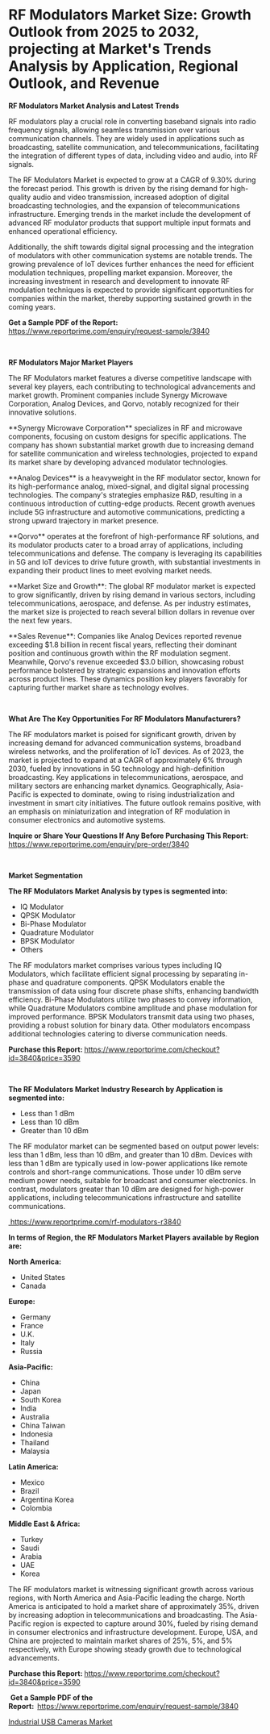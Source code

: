 <p><h1>RF Modulators Market Size: Growth Outlook from 2025 to 2032, projecting at Market's Trends Analysis by Application, Regional Outlook, and Revenue</h1></p><p><strong>RF Modulators Market Analysis and Latest Trends</strong></p>
<p><p>RF modulators play a crucial role in converting baseband signals into radio frequency signals, allowing seamless transmission over various communication channels. They are widely used in applications such as broadcasting, satellite communication, and telecommunications, facilitating the integration of different types of data, including video and audio, into RF signals.</p><p>The RF Modulators Market is expected to grow at a CAGR of 9.30% during the forecast period. This growth is driven by the rising demand for high-quality audio and video transmission, increased adoption of digital broadcasting technologies, and the expansion of telecommunications infrastructure. Emerging trends in the market include the development of advanced RF modulator products that support multiple input formats and enhanced operational efficiency.</p><p>Additionally, the shift towards digital signal processing and the integration of modulators with other communication systems are notable trends. The growing prevalence of IoT devices further enhances the need for efficient modulation techniques, propelling market expansion. Moreover, the increasing investment in research and development to innovate RF modulation techniques is expected to provide significant opportunities for companies within the market, thereby supporting sustained growth in the coming years.</p></p>
<p><strong>Get a Sample PDF of the Report:&nbsp;</strong> <a href="https://www.reportprime.com/enquiry/request-sample/3840?utm_campaign=3532&utm_medium=2&utm_source=Github&utm_content=ia&utm_term=18032025&utm_id=rf-modulators">https://www.reportprime.com/enquiry/request-sample/3840</a></p>
<p>&nbsp;</p>
<p><strong>RF Modulators Major Market Players</strong></p>
<p><p>The RF Modulators market features a diverse competitive landscape with several key players, each contributing to technological advancements and market growth. Prominent companies include Synergy Microwave Corporation, Analog Devices, and Qorvo, notably recognized for their innovative solutions.</p><p>**Synergy Microwave Corporation** specializes in RF and microwave components, focusing on custom designs for specific applications. The company has shown substantial market growth due to increasing demand for satellite communication and wireless technologies, projected to expand its market share by developing advanced modulator technologies.</p><p>**Analog Devices** is a heavyweight in the RF modulator sector, known for its high-performance analog, mixed-signal, and digital signal processing technologies. The company's strategies emphasize R&D, resulting in a continuous introduction of cutting-edge products. Recent growth avenues include 5G infrastructure and automotive communications, predicting a strong upward trajectory in market presence.</p><p>**Qorvo** operates at the forefront of high-performance RF solutions, and its modulator products cater to a broad array of applications, including telecommunications and defense. The company is leveraging its capabilities in 5G and IoT devices to drive future growth, with substantial investments in expanding their product lines to meet evolving market needs.</p><p>**Market Size and Growth**: The global RF modulator market is expected to grow significantly, driven by rising demand in various sectors, including telecommunications, aerospace, and defense. As per industry estimates, the market size is projected to reach several billion dollars in revenue over the next few years.</p><p>**Sales Revenue**: Companies like Analog Devices reported revenue exceeding $1.8 billion in recent fiscal years, reflecting their dominant position and continuous growth within the RF modulation segment. Meanwhile, Qorvo's revenue exceeded $3.0 billion, showcasing robust performance bolstered by strategic expansions and innovation efforts across product lines. These dynamics position key players favorably for capturing further market share as technology evolves.</p></p>
<p>&nbsp;</p>
<p><strong>What Are The Key Opportunities For RF Modulators Manufacturers?</strong></p>
<p><p>The RF modulators market is poised for significant growth, driven by increasing demand for advanced communication systems, broadband wireless networks, and the proliferation of IoT devices. As of 2023, the market is projected to expand at a CAGR of approximately 6% through 2030, fueled by innovations in 5G technology and high-definition broadcasting. Key applications in telecommunications, aerospace, and military sectors are enhancing market dynamics. Geographically, Asia-Pacific is expected to dominate, owing to rising industrialization and investment in smart city initiatives. The future outlook remains positive, with an emphasis on miniaturization and integration of RF modulation in consumer electronics and automotive systems.</p></p>
<p><strong>Inquire or Share Your Questions If Any Before Purchasing This Report:</strong> <a href="https://www.reportprime.com/enquiry/pre-order/3840?utm_campaign=3532&utm_medium=2&utm_source=Github&utm_content=ia&utm_term=18032025&utm_id=rf-modulators">https://www.reportprime.com/enquiry/pre-order/3840</a></p>
<p>&nbsp;</p>
<p><strong>Market Segmentation</strong></p>
<p><strong>The RF Modulators Market Analysis by types is segmented into:</strong></p>
<p><ul><li>IQ Modulator</li><li>QPSK Modulator</li><li>Bi-Phase Modulator</li><li>Quadrature Modulator</li><li>BPSK Modulator</li><li>Others</li></ul></p>
<p><p>The RF modulators market comprises various types including IQ Modulators, which facilitate efficient signal processing by separating in-phase and quadrature components. QPSK Modulators enable the transmission of data using four discrete phase shifts, enhancing bandwidth efficiency. Bi-Phase Modulators utilize two phases to convey information, while Quadrature Modulators combine amplitude and phase modulation for improved performance. BPSK Modulators transmit data using two phases, providing a robust solution for binary data. Other modulators encompass additional technologies catering to diverse communication needs.</p></p>
<p><strong>Purchase this Report:&nbsp;</strong><a href="https://www.reportprime.com/checkout?id=3840&price=3590&utm_campaign=3532&utm_medium=2&utm_source=Github&utm_content=ia&utm_term=18032025&utm_id=rf-modulators">https://www.reportprime.com/checkout?id=3840&price=3590</a></p>
<p>&nbsp;</p>
<p><strong>The RF Modulators Market Industry Research by Application is segmented into:</strong></p>
<p><ul><li>Less than 1 dBm</li><li>Less than 10 dBm</li><li>Greater than 10 dBm</li></ul></p>
<p><p>The RF modulator market can be segmented based on output power levels: less than 1 dBm, less than 10 dBm, and greater than 10 dBm. Devices with less than 1 dBm are typically used in low-power applications like remote controls and short-range communications. Those under 10 dBm serve medium power needs, suitable for broadcast and consumer electronics. In contrast, modulators greater than 10 dBm are designed for high-power applications, including telecommunications infrastructure and satellite communications.</p></p>
<p><a href="https://www.reportprime.com/rf-modulators-r3840?utm_campaign=3532&utm_medium=2&utm_source=Github&utm_content=ia&utm_term=18032025&utm_id=rf-modulators">&nbsp;https://www.reportprime.com/rf-modulators-r3840</a></p>
<p><strong>In terms of Region, the RF Modulators Market Players available by Region are:</strong></p>
<p>
    <p> <strong> North America: </strong>
        <ul>
            <li>United States</li>
            <li>Canada</li>
        </ul>
        </p> 
    <p> <strong> Europe: </strong>
        <ul>
            <li>Germany</li>
            <li>France</li>
            <li>U.K.</li>
            <li>Italy</li>
            <li>Russia</li>
        </ul>
        </p> 
    <p> <strong> Asia-Pacific: </strong>
        <ul>
            <li>China</li>
            <li>Japan</li>
            <li>South Korea</li>
            <li>India</li>
            <li>Australia</li>
            <li>China Taiwan</li>
            <li>Indonesia</li>
            <li>Thailand</li>
            <li>Malaysia</li>
        </ul>
        </p> 
    <p> <strong> Latin America: </strong>
        <ul>
            <li>Mexico</li>
            <li>Brazil</li>
            <li>Argentina Korea</li>
            <li>Colombia</li>
        </ul>
        </p> 
    <p> <strong> Middle East & Africa: </strong>
        <ul>
            <li>Turkey</li>
            <li>Saudi</li>
            <li>Arabia</li>
            <li>UAE</li>
            <li>Korea</li>
        </ul>
    </p>
    </p>
<p><p>The RF modulators market is witnessing significant growth across various regions, with North America and Asia-Pacific leading the charge. North America is anticipated to hold a market share of approximately 35%, driven by increasing adoption in telecommunications and broadcasting. The Asia-Pacific region is expected to capture around 30%, fueled by rising demand in consumer electronics and infrastructure development. Europe, USA, and China are projected to maintain market shares of 25%, 5%, and 5% respectively, with Europe showing steady growth due to technological advancements.</p></p>
<p><strong>Purchase this Report: </strong><a href="https://www.reportprime.com/checkout?id=3840&price=3590&utm_campaign=3532&utm_medium=2&utm_source=Github&utm_content=ia&utm_term=18032025&utm_id=rf-modulators">https://www.reportprime.com/checkout?id=3840&price=3590</a></p>
<p>&nbsp;<strong>Get a Sample PDF of the Report:&nbsp;&nbsp;</strong><a href="https://www.reportprime.com/enquiry/request-sample/3840?utm_campaign=3532&utm_medium=2&utm_source=Github&utm_content=ia&utm_term=18032025&utm_id=rf-modulators">https://www.reportprime.com/enquiry/request-sample/3840</a></p>
<p><strong></strong></p>
<p><p><a href="https://github.com/meuskocov/Market-Research-Report-List-1/blob/main/industrial-usb-cameras-market.md?utm_campaign=3532&utm_medium=2&utm_source=Github&utm_content=ia&utm_term=18032025&utm_id=rf-modulators">Industrial USB Cameras Market</a></p></p>